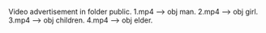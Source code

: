Video advertisement in folder public.
	1.mp4 --> obj man.
	2.mp4 --> obj girl.
	3.mp4 --> obj children.
	4.mp4 --> obj elder.
